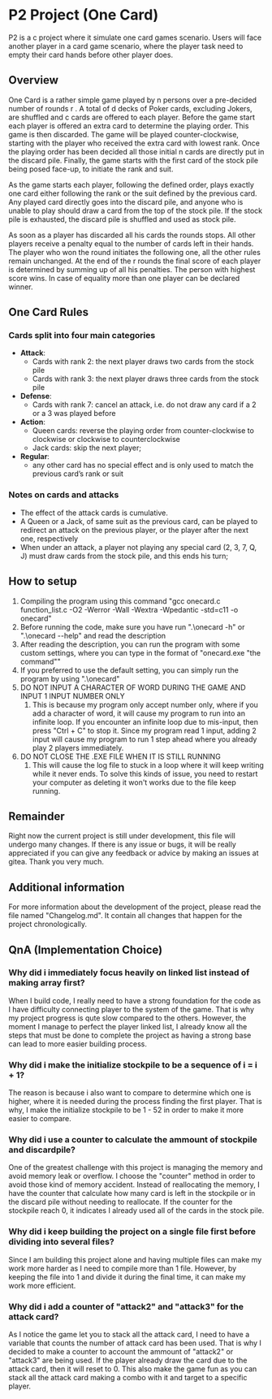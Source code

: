 # P2 Project (One Card)

P2 is a c project where it simulate one card games scenario. Users will face another player in a card game scenario, where the player task need to empty their card hands before other player does.

## Overview

One Card is a rather simple game played by n persons over a pre-decided number of rounds r . A total of d decks of Poker cards, excluding Jokers, are shuffled and c cards are offered to each player. Before the game start each player is offered an extra card to determine the playing order. This game is then discarded. The game will be played counter-clockwise, starting with the player who received the extra card with lowest rank. Once the playing order has been decided all those initial n cards are directly put in the discard pile. Finally, the game starts with the first card of the stock pile being posed face-up, to initiate the rank and suit.

As the game starts each player, following the defined order, plays exactly one card either following the rank or the suit defined by the previous card. Any played card directly goes into the discard pile, and anyone who is unable to play should draw a card from the top of the stock pile. If the stock pile is exhausted, the discard pile is shuffled and used as stock pile.

As soon as a player has discarded all his cards the rounds stops. All other players receive a penalty equal to the number of cards left in their hands. The player who won the round initiates the following one, all the other rules remain unchanged. At the end of the r rounds the final score of each player is determined by summing up of all his penalties. The person with highest score wins. In case of equality more than one player can be declared winner.

## One Card Rules

### Cards split into four main categories

- **Attack**:
  - Cards with rank 2: the next player draws two cards from the stock pile
  - Cards with rank 3: the next player draws three cards from the stock pile
- **Defense**:
  - Cards with rank 7: cancel an attack, i.e. do not draw any card if a 2 or a 3 was played before
- **Action**:
  - Queen cards: reverse the playing order from counter-clockwise to clockwise or clockwise to counterclockwise
  - Jack cards: skip the next player;
- **Regular**:
  - any other card has no special effect and is only used to match the previous card’s rank or suit

### Notes on cards and attacks

- The effect of the attack cards is cumulative.
- A Queen or a Jack, of same suit as the previous card, can be played to redirect an attack on the previous player, or the player after the next one, respectively
- When under an attack, a player not playing any special card (2, 3, 7, Q, J) must draw cards from the stock pile, and this ends his turn;

## How to setup

1. Compiling the program using this command "gcc onecard.c function_list.c -O2 -Werror -Wall -Wextra -Wpedantic -std=c11 -o onecard"
2. Before running the code, make sure you have run ".\onecard -h" or ".\onecard --help" and read the description
3. After reading the description, you can run the program with some custom settings, where you can type in the format of "onecard.exe "the command""
4. If you preferred to use the default setting, you can simply run the program by using ".\onecard"
5. DO NOT INPUT A CHARACTER OF WORD DURING THE GAME AND INPUT 1 INPUT NUMBER ONLY
   1. This is because my program only accept number only, where if you add a character of word, it will cause my program to run into an infinite loop. If you encounter an infinite loop due to mis-input, then press "Ctrl + C" to stop it. Since my program read 1 input, adding 2 input will cause my program to run 1 step ahead where you already play 2 players immediately.
6. DO NOT CLOSE THE .EXE FILE WHEN IT IS STILL RUNNING
   1. This will cause the log file to stuck in a loop where it will keep writing while it never ends. To solve this kinds of issue, you need to restart your computer as deleting it won't works due to the file keep running.

## Remainder

Right now the current project is still under development, this file will undergo many changes. If there is any issue or bugs, it will be really appreciated if you can give any feedback or advice by making an issues at gitea. Thank you very much.

## Additional information

For more information about the development of the project, please read the file named "Changelog.md". It contain all changes that happen for the project chronologically.

## QnA (Implementation Choice)

### Why did i immediately focus heavily on linked list instead of making array first?
When I build code, I really need to have a strong foundation for the code as I have difficulty connecting player to the system of the game. That is why my project progress is qute slow compared to the others. However, the moment I manage to perfect the player linked list, I already know all the steps that must be done to complete the project as having a strong base can lead to more easier building process. 

### Why did i make the initialize stockpile to be a sequence of i = i + 1?
The reason is because i also want to compare to determine which one is higher, where it is needed during the process finding the first player. That is why, I make the initialize stockpile to be 1 - 52 in order to make it more easier to compare.

### Why did i use a counter to calculate the ammount of stockpile and discardpile?
One of the greatest challenge with this project is managing the memory and avoid memory leak or overflow. I choose the "counter" method in order to avoid those kind of memory accident. Instead of reallocating the memory, I have the counter that calculate how many card is left in the stockpile or in the discard pile without needing to reallocate. If the counter for the stockpile reach 0, it indicates I already used all of the cards in the stock pile.

### Why did i keep building the project on a single file first before dividing into several files?
Since I am building this project alone and having multiple files can make my work more harder as I need to compile more than 1 file. However, by keeping the file into 1 and divide it during the final time, it can make my work more efficient.

### Why did i add a counter of "attack2" and "attack3" for the attack card?
As I notice the game let you to stack all the attack card, I need to have a variable that counts the number of attack card has been used. That is why I decided to make a counter to account the ammount of "attack2" or "attack3" are being used. If the player already draw the card due to the attack card, then it will reset to 0. This also make the game fun as you can stack all the attack card making a combo with it and target to a specific player.



